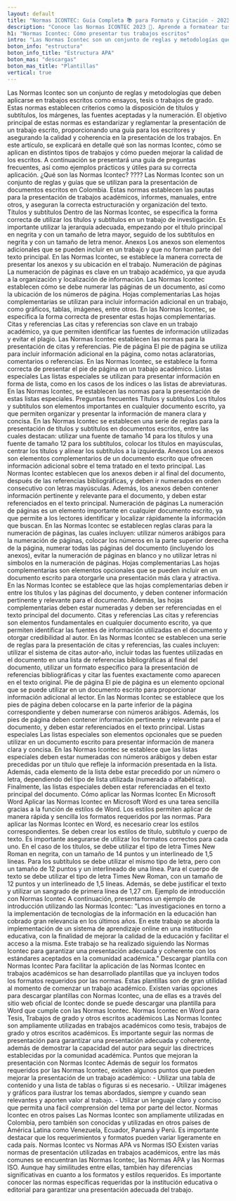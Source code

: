 ```yaml
---
layout: default
title: "Normas ICONTEC: Guía Completa 📚 para Formato y Citación - 2023"
description: "Conoce las Normas ICONTEC 2023 📘. Aprende a formatear tus trabajos y citar fuentes con ejemplos prácticos. ¡Asegura la calidad de tu trabajo escrito! 🔍"
h1: "Normas Icontec: Cómo presentar tus trabajos escritos"
intro: "Las Normas Icontec son un conjunto de reglas y metodologías que establecen criterios como la disposición de títulos y subtítulos, los márgenes, las fuentes aceptadas y la numeración."
boton_info: "estructura"
boton_info_title: "Estructura APA"
boton_mas: "descargas"
boton_mas_title: "Plantillas"
vertical: true
---
```

Las Normas Icontec son un conjunto de reglas y metodologías que deben aplicarse en trabajos escritos como ensayos, tesis o trabajos de grado. Estas normas establecen criterios como la disposición de títulos y subtítulos, los márgenes, las fuentes aceptadas y la numeración. El objetivo principal de estas normas es estandarizar y reglamentar la presentación de un trabajo escrito, proporcionando una guía para los escritores y asegurando la calidad y coherencia en la presentación de los trabajos. En este artículo, se explicará en detalle qué son las normas Icontec, cómo se aplican en distintos tipos de trabajos y cómo pueden mejorar la calidad de los escritos. A continuación se presentará una guía de preguntas frecuentes, así como ejemplos prácticos y útiles para su correcta aplicación.
¿Qué son las Normas Icontec? ????
Las Normas Icontec son un conjunto de reglas y guías que se utilizan para la presentación de documentos escritos en Colombia. Estas normas establecen las pautas para la presentación de trabajos académicos, informes, manuales, entre otros, y aseguran la correcta estructuración y organización del texto.
Títulos y subtítulos
Dentro de las Normas Icontec, se especifica la forma correcta de utilizar los títulos y subtítulos en un trabajo de investigación. Es importante utilizar la jerarquía adecuada, empezando por el título principal en negrita y con un tamaño de letra mayor, seguido de los subtítulos en negrita y con un tamaño de letra menor.
Anexos
Los anexos son elementos adicionales que se pueden incluir en un trabajo y que no forman parte del texto principal. En las Normas Icontec, se establece la manera correcta de presentar los anexos y su ubicación en el trabajo.
Numeración de páginas
La numeración de páginas es clave en un trabajo académico, ya que ayuda a la organización y localización de información. Las Normas Icontec establecen cómo se debe numerar las páginas de un documento, así como la ubicación de los números de página.
Hojas complementarias
Las hojas complementarias se utilizan para incluir información adicional en un trabajo, como gráficos, tablas, imágenes, entre otros. En las Normas Icontec, se especifica la forma correcta de presentar estas hojas complementarias.
Citas y referencias
Las citas y referencias son clave en un trabajo académico, ya que permiten identificar las fuentes de información utilizadas y evitar el plagio. Las Normas Icontec establecen las normas para la presentación de citas y referencias.
Pie de página
El pie de página se utiliza para incluir información adicional en la página, como notas aclaratorias, comentarios o referencias. En las Normas Icontec, se establece la forma correcta de presentar el pie de página en un trabajo académico.
Listas especiales
Las listas especiales se utilizan para presentar información en forma de lista, como en los casos de los índices o las listas de abreviaturas. En las Normas Icontec, se establecen las normas para la presentación de estas listas especiales.
Preguntas frecuentes
Títulos y subtítulos
Los títulos y subtítulos son elementos importantes en cualquier documento escrito, ya que permiten organizar y presentar la información de manera clara y concisa. En las Normas Icontec se establecen una serie de reglas para la presentación de títulos y subtítulos en documentos escritos, entre las cuales destacan: utilizar una fuente de tamaño 14 para los títulos y una fuente de tamaño 12 para los subtítulos, colocar los títulos en mayúsculas, centrar los títulos y alinear los subtítulos a la izquierda.
Anexos
Los anexos son elementos complementarios de un documento escrito que ofrecen información adicional sobre el tema tratado en el texto principal. Las Normas Icontec establecen que los anexos deben ir al final del documento, después de las referencias bibliográficas, y deben ir numerados en orden consecutivo con letras mayúsculas. Además, los anexos deben contener información pertinente y relevante para el documento, y deben estar referenciados en el texto principal.
Numeración de páginas
La numeración de páginas es un elemento importante en cualquier documento escrito, ya que permite a los lectores identificar y localizar rápidamente la información que buscan. En las Normas Icontec se establecen reglas claras para la numeración de páginas, las cuales incluyen: utilizar números arábigos para la numeración de páginas, colocar los números en la parte superior derecha de la página, numerar todas las páginas del documento (incluyendo los anexos), evitar la numeración de páginas en blanco y no utilizar letras ni símbolos en la numeración de páginas.
Hojas complementarias
Las hojas complementarias son elementos opcionales que se pueden incluir en un documento escrito para otorgarle una presentación más clara y atractiva. En las Normas Icontec se establece que las hojas complementarias deben ir entre los títulos y las páginas del documento, y deben contener información pertinente y relevante para el documento. Además, las hojas complementarias deben estar numeradas y deben ser referenciadas en el texto principal del documento.
Citas y referencias
Las citas y referencias son elementos fundamentales en cualquier documento escrito, ya que permiten identificar las fuentes de información utilizadas en el documento y otorgar credibilidad al autor. En las Normas Icontec se establecen una serie de reglas para la presentación de citas y referencias, las cuales incluyen: utilizar el sistema de citas autor-año, incluir todas las fuentes utilizadas en el documento en una lista de referencias bibliográficas al final del documento, utilizar un formato específico para la presentación de referencias bibliográficas y citar las fuentes exactamente como aparecen en el texto original.
Pie de página
El pie de página es un elemento opcional que se puede utilizar en un documento escrito para proporcionar información adicional al lector. En las Normas Icontec se establece que los pies de página deben colocarse en la parte inferior de la página correspondiente y deben numerarse con números arábigos. Además, los pies de página deben contener información pertinente y relevante para el documento, y deben estar referenciados en el texto principal.
Listas especiales
Las listas especiales son elementos opcionales que se pueden utilizar en un documento escrito para presentar información de manera clara y concisa. En las Normas Icontec se establece que las listas especiales deben estar numeradas con números arábigos y deben estar precedidas por un título que refleje la información presentada en la lista. Además, cada elemento de la lista debe estar precedido por un número o letra, dependiendo del tipo de lista utilizada (numerada o alfabética). Finalmente, las listas especiales deben estar referenciadas en el texto principal del documento.
Cómo aplicar las Normas Icontec
En Microsoft Word
Aplicar las Normas Icontec en Microsoft Word es una tarea sencilla gracias a la función de estilos de Word. Los estilos permiten aplicar de manera rápida y sencilla los formatos requeridos por las normas. Para aplicar las Normas Icontec en Word, es necesario crear los estilos correspondientes. Se deben crear los estilos de título, subtítulo y cuerpo de texto. Es importante asegurarse de utilizar los formatos correctos para cada uno. En el caso de los títulos, se debe utilizar el tipo de letra Times New Roman en negrita, con un tamaño de 14 puntos y un interlineado de 1,5 líneas. Para los subtítulos se debe utilizar el mismo tipo de letra, pero con un tamaño de 12 puntos y un interlineado de una línea. Para el cuerpo de texto se debe utilizar el tipo de letra Times New Roman, con un tamaño de 12 puntos y un interlineado de 1,5 líneas. Además, se debe justificar el texto y utilizar un sangrado de primera línea de 1,27 cm.
Ejemplo de introducción con Normas Icontec
A continuación, presentamos un ejemplo de introducción utilizando las Normas Icontec: "Las investigaciones en torno a la implementación de tecnologías de la información en la educación han cobrado gran relevancia en los últimos años. En este trabajo se aborda la implementación de un sistema de aprendizaje online en una institución educativa, con la finalidad de mejorar la calidad de la educación y facilitar el acceso a la misma. Este trabajo se ha realizado siguiendo las Normas Icontec para garantizar una presentación adecuada y coherente con los estándares aceptados en la comunidad académica."
Descargar plantilla con Normas Icontec
Para facilitar la aplicación de las Normas Icontec en trabajos académicos se han desarrollado plantillas que ya incluyen todos los formatos requeridos por las normas. Estas plantillas son de gran utilidad al momento de comenzar un trabajo académico. Existen varias opciones para descargar plantillas con Normas Icontec, una de ellas es a través del sitio web oficial de Icontec donde se puede descargar una plantilla para Word que cumple con las Normas Icontec.
Normas Icontec en Word para Tesis, Trabajos de grado y otros escritos académicos
Las Normas Icontec son ampliamente utilizadas en trabajos académicos como tesis, trabajos de grado y otros escritos académicos. Es importante seguir las normas de presentación para garantizar una presentación adecuada y coherente, además de demostrar la capacidad del autor para seguir las directrices establecidas por la comunidad académica.
Puntos que mejoran la presentación con Normas Icontec
Además de seguir los formatos requeridos por las Normas Icontec, existen algunos puntos que pueden mejorar la presentación de un trabajo académico: - Utilizar una tabla de contenido y una lista de tablas o figuras si es necesario. - Utilizar imágenes y gráficos para ilustrar los temas abordados, siempre y cuando sean relevantes y aporten valor al trabajo. - Utilizar un lenguaje claro y conciso que permita una fácil comprensión del tema por parte del lector.
Normas Icontec en otros países
Las Normas Icontec son ampliamente utilizadas en Colombia, pero también son conocidas y utilizadas en otros países de América Latina como Venezuela, Ecuador, Panamá y Perú. Es importante destacar que los requerimientos y formatos pueden variar ligeramente en cada país.
Normas Icontec vs Normas APA vs Normas ISO
Existen varias normas de presentación utilizadas en trabajos académicos, entre las más comunes se encuentran las Normas Icontec, las Normas APA y las Normas ISO. Aunque hay similitudes entre ellas, también hay diferencias significativas en cuanto a los formatos y estilos requeridos. Es importante conocer las normas específicas requeridas por la institución educativa o editorial para garantizar una presentación adecuada del trabajo.